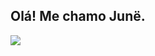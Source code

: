 ## Olá! Me chamo Junë.

<picture>
<source
  srcset="https://github-readme-stats.vercel.app/api?username=junesilva&show_icons=true&theme=nightowl"
  media="(prefers-color-scheme: dark)"
/>
<source
  srcset="https://github-readme-stats.vercel.app/api?username=junesilva&show_icons=true&theme=buefy"
  media="(prefers-color-scheme: light)"
/>
<img src="https://github-readme-stats.vercel.app/api?username=junesilva&show_icons=true" />
</picture>
